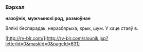 ### Вэрхал
**назоўнік, мужчынскі род, размоўнае**

Вялікі беспарадак, неразбярыха; крык, шум. У хаце стаяў в.

<a rel="author">[http://rv-blr.com/](http://rv-blr.com/slounik.jsp?letterId=0&maskId=0&pageId=631)</a>
